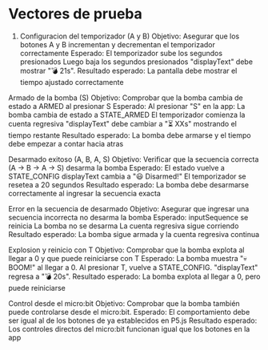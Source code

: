 # Vectores de prueba
1. Configuracion del temporizador (A y B)
Objetivo: Asegurar que los botones A y B incrementan y decrementan el temporizador correctamente
Esperado:
El temporizador sube los segundos presionados 
Luego baja los segundos presionados 
"displayText" debe mostrar "💣 21s".
Resultado esperado: La pantalla debe mostrar el tiempo ajustado correctamente

Armado de la bomba (S)
Objetivo: Comprobar que la bomba cambia de estado a ARMED al presionar S
Esperado:
Al presionar "S" en la app:
La bomba cambia de estado a STATE_ARMED
El temporizador comienza la cuenta regresiva
"displayText" debe cambiar a "⏳ XXs" mostrando el tiempo restante
Resultado esperado: La bomba debe armarse y el tiempo debe empezar a contar hacia atras

Desarmado exitoso (A, B, A, S)
Objetivo: Verificar que la secuencia correcta (A → B → A → S) desarma la bomba
Esperado:
El estado vuelve a STATE_CONFIG
displayText cambia a "😃 Disarmed!"
El temporizador se resetea a 20 segundos
Resultado esperado: La bomba debe desarmarse correctamente al ingresar la secuencia exacta

Error en la secuencia de desarmado
Objetivo: Asegurar que ingresar una secuencia incorrecta no desarma la bomba
Esperado:
inputSequence se reinicia
La bomba no se desarma
La cuenta regresiva sigue corriendo
Resultado esperado: La bomba sigue armada y la cuenta regresiva continua

Explosion y reinicio con T
Objetivo: Comprobar que la bomba explota al llegar a 0 y que puede reiniciarse con T
Esperado:
La bomba muestra "💀 BOOM!" al llegar a 0.
Al presionar T, vuelve a STATE_CONFIG.
"displayText" regresa a "💣 20s".
Resultado esperado: La bomba explota al llegar a 0, pero puede reiniciarse

Control desde el micro:bit
Objetivo: Comprobar que la bomba también puede controlarse desde el micro:bit.
Esperado:
El comportamiento debe ser igual al de los botones de ya establecidos en P5.js
Resultado esperado: Los controles directos del micro:bit funcionan igual que los botones en la app
